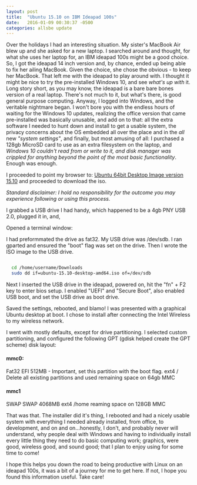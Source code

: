 ```yaml
---
layout: post
title:  "Ubuntu 15.10 on IBM Ideapad 100s"
date:   2016-01-09 00:30:37 -0500
categories: allsbe update
---
```

Over the holidays I had an interesting situation.  My sister's MacBook Air blew up and she asked for a new laptop.  I searched around and thought, for what she uses her laptop for, an IBM ideapad 100s might be a good choice.  So, I got the ideapad 14 inch version and, by chance, ended up being able to fix her ailing MacBook.  Given the choice, she chose the obvious - to keep her MacBook.  That left me with the ideapad to play around with.  I thought it might be nice to try the pre-installed Windows 10, and see *what's up with* it.  Long story short, as you may know, the ideapad is a bare bare bones version of a real laptop.  There's not much to it, but what's there, is good general purpose computing.  Anyway, I logged into Windows, and the veritable nightmare began.  I won't bore you with the endless hours of waiting for the Windows 10 updates, realizing the office version that came pre-installed was basically unusable, and add on to that: all the extra software I needed to hunt down and install to get a usable system, the privacy concerns about the OS embedded all over the place and in the *all* new *"system settings"*, and finally, but most amusing of all:  I purchased a 128gb MicroSD card to use as an extra filesystem on the laptop, and *Windows 10 couldn't read from or write to it, and disk manager was crippled for anything beyond the point of the most basic functionality*.  Enough was enough.

I proceeded to point my browser to:  [Ubuntu 64bit Desktop Image version 15.10](http://mirror.pnl.gov/releases/15.10/ubuntu-15.10-desktop-amd64.iso) and proceeded to download the iso.

*Standard disclaimer:  I hold no responsibility for the outcome you may experience following or using this process.*

I grabbed a USB drive I had handy, which happened to be a 4gb PNY USB 2.0, plugged it in, and,

Opened a terminal window:

I had preformmated the drive as fat32.
My USB drive was /dev/sdb.  I ran gparted and ensured the "boot" flag was set on the drive.  Then I wrote the ISO image to the USB drive.

```bash

  cd /home/username/Downloads
  sudo dd if=ubuntu-15.10-desktop-amd64.iso of=/dev/sdb

```

Next I inserted the USB drive in the ideapad, powered on, hit the "fn" + F2 key to enter bios setup.  I enabled "UEFI" and "Secure Boot", also enabled USB boot, and set the USB drive as boot drive.


Saved the settings, rebooted, and blamo!  I was presented with a graphical Ubuntu desktop at boot.  I chose to install after connecting the Intel Wireless to my wireless network.

I went with mostly defaults, except for drive partitioning.  I selected custom partitioning, and configured the following GPT (gdisk helped create the GPT scheme) disk layout:

####  mmc0:

  Fat32 EFI  512MB - Important, set this partition with the boot flag.
  ext4 /     Delete all existing partitions and used remaining space on 64gb MMC

####  mmc1

  SWAP SWAP  4068MB
  ext4 /home reaming space on 128GB MMC


That was that.  The installer did it's thing, I rebooted and had a nicely usable system with everything I needed already installed, from office, to development, and on and on...honestly, I don't, and probably never will understand, why people deal with Windows and having to individually install every little thing they need to do basic computing work; graphics, were good, wireless good, and sound good; that I plan to enjoy using for some time to come!

I hope this helps you down the road to being productive with Linux on an ideapad 100s, it was a bit of a journey for me to get here.  If not, I hope you found this information useful.  Take care!  


